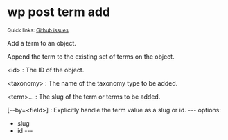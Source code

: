 # wp post term add

<small>Quick links: <a href="https://github.com/issues?q=is%3Aopen+label%3Acommand%3Apost-term-add+sort%3Aupdated-desc+org%3Awp-cli">Github issues</a></small>

Add a term to an object.

Append the term to the existing set of terms on the object.

&lt;id&gt;
: The ID of the object.

&lt;taxonomy&gt;
: The name of the taxonomy type to be added.

&lt;term&gt;...
: The slug of the term or terms to be added.

[\--by=&lt;field&gt;]
: Explicitly handle the term value as a slug or id.
\---
options:
  - slug
  - id
\---


